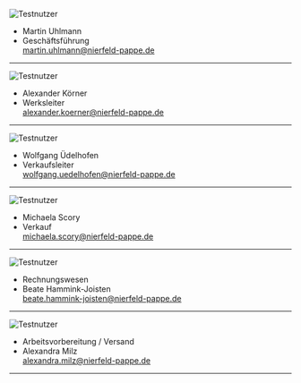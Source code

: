 ![Testnutzer](https://dirkbeichert.de/wp-content/uploads/promo-bilder/portrait/DB_0662.jpg)

- Martin Uhlmann 
- Geschäftsführung  
<martin.uhlmann@nierfeld-pappe.de>

---

![Testnutzer](https://dirkbeichert.de/wp-content/uploads/promo-bilder/portrait/DB_0662.jpg)

- Alexander Körner
- Werksleiter  
<alexander.koerner@nierfeld-pappe.de>

---

![Testnutzer](https://dirkbeichert.de/wp-content/uploads/promo-bilder/portrait/DB_0662.jpg)

- Wolfgang Üdelhofen
- Verkaufsleiter  
<wolfgang.uedelhofen@nierfeld-pappe.de>

---

![Testnutzer](https://dirkbeichert.de/wp-content/uploads/promo-bilder/portrait/DB_0662.jpg)

- Michaela Scory
- Verkauf  
<michaela.scory@nierfeld-pappe.de>

---

![Testnutzer](https://dirkbeichert.de/wp-content/uploads/promo-bilder/portrait/DB_0662.jpg)

- Rechnungswesen
- Beate Hammink-Joisten  
<beate.hammink-joisten@nierfeld-pappe.de>

---

![Testnutzer](https://dirkbeichert.de/wp-content/uploads/promo-bilder/portrait/DB_0662.jpg)

- Arbeitsvorbereitung / Versand
- Alexandra Milz  
<alexandra.milz@nierfeld-pappe.de>

---